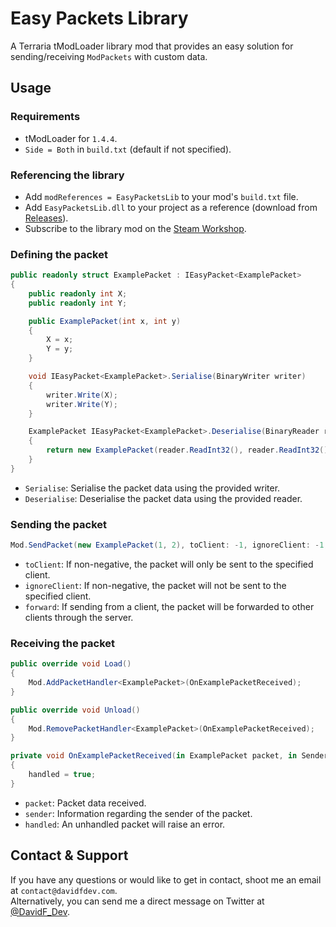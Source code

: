 # Easy Packets Library
A Terraria tModLoader library mod that provides an easy solution for sending/receiving `ModPackets` with custom data.

## Usage
### Requirements
- tModLoader for `1.4.4`.
- `Side = Both` in `build.txt` (default if not specified).

### Referencing the library
- Add `modReferences = EasyPacketsLib` to your mod's `build.txt` file.
- Add `EasyPacketsLib.dll` to your project as a reference (download from [Releases](https://github.com/DavidF-Dev/Terraria-Easy-Packets-Lib/releases)).
- Subscribe to the library mod on the [Steam Workshop]().

### Defining the packet
```csharp
public readonly struct ExamplePacket : IEasyPacket<ExamplePacket>
{
    public readonly int X;
    public readonly int Y;

    public ExamplePacket(int x, int y)
    {
        X = x;
        Y = y;
    }

    void IEasyPacket<ExamplePacket>.Serialise(BinaryWriter writer)
    {
        writer.Write(X);
        writer.Write(Y);
    }

    ExamplePacket IEasyPacket<ExamplePacket>.Deserialise(BinaryReader reader, in SenderInfo sender)
    {
        return new ExamplePacket(reader.ReadInt32(), reader.ReadInt32());
    }
}
```
- `Serialise`: Serialise the packet data using the provided writer.
- `Deserialise`: Deserialise the packet data using the provided reader.

### Sending the packet
```csharp
Mod.SendPacket(new ExamplePacket(1, 2), toClient: -1, ignoreClient: -1, forward: false);
```
- `toClient`: If non-negative, the packet will only be sent to the specified client.
- `ignoreClient`: If non-negative, the packet will not be sent to the specified client.
- `forward`: If sending from a client, the packet will be forwarded to other clients through the server.

### Receiving the packet
```csharp
public override void Load()
{
    Mod.AddPacketHandler<ExamplePacket>(OnExamplePacketReceived);
}

public override void Unload()
{
    Mod.RemovePacketHandler<ExamplePacket>(OnExamplePacketReceived);
}

private void OnExamplePacketReceived(in ExamplePacket packet, in SenderInfo sender, ref bool handled)
{
    handled = true;
}
```
- `packet`: Packet data received.
- `sender`: Information regarding the sender of the packet.
- `handled`: An unhandled packet will raise an error.

## Contact & Support

If you have any questions or would like to get in contact, shoot me an email at `contact@davidfdev.com`.<br>
Alternatively, you can send me a direct message on Twitter at [@DavidF_Dev](https://twitter.com/DavidF_Dev).